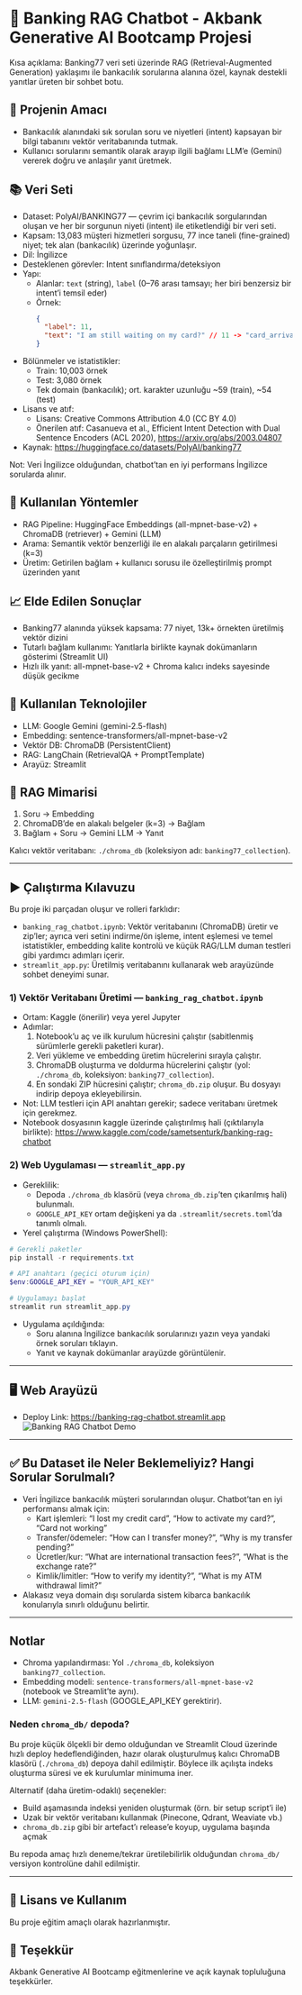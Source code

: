 # 🏦 Banking RAG Chatbot - Akbank Generative AI Bootcamp Projesi

Kısa açıklama: Banking77 veri seti üzerinde RAG (Retrieval-Augmented Generation) yaklaşımı ile bankacılık sorularına alanına özel, kaynak destekli yanıtlar üreten bir sohbet botu.

## 🎯 Projenin Amacı
- Bankacılık alanındaki sık sorulan soru ve niyetleri (intent) kapsayan bir bilgi tabanını vektör veritabanında tutmak.
- Kullanıcı sorularını semantik olarak arayıp ilgili bağlamı LLM’e (Gemini) vererek doğru ve anlaşılır yanıt üretmek.

## 📚 Veri Seti
- Dataset: PolyAI/BANKING77 — çevrim içi bankacılık sorgularından oluşan ve her bir sorgunun niyeti (intent) ile etiketlendiği bir veri seti.
- Kapsam: 13,083 müşteri hizmetleri sorgusu, 77 ince taneli (fine-grained) niyet; tek alan (bankacılık) üzerinde yoğunlaşır.
- Dil: İngilizce
- Desteklenen görevler: Intent sınıflandırma/deteksiyon
- Yapı:
  - Alanlar: `text` (string), `label` (0–76 arası tamsayı; her biri benzersiz bir intent’i temsil eder)
  - Örnek:
    ```json
    {
      "label": 11,
      "text": "I am still waiting on my card?" // 11 -> "card_arrival"
    }
    ```
- Bölünmeler ve istatistikler:
  - Train: 10,003 örnek
  - Test: 3,080 örnek
  - Tek domain (bankacılık); ort. karakter uzunluğu ~59 (train), ~54 (test)
- Lisans ve atıf:
  - Lisans: Creative Commons Attribution 4.0 (CC BY 4.0)
  - Önerilen atıf: Casanueva et al., Efficient Intent Detection with Dual Sentence Encoders (ACL 2020), https://arxiv.org/abs/2003.04807
- Kaynak: https://huggingface.co/datasets/PolyAI/banking77

Not: Veri İngilizce olduğundan, chatbot’tan en iyi performans İngilizce sorularda alınır.


## 🧪 Kullanılan Yöntemler
- RAG Pipeline: HuggingFace Embeddings (all-mpnet-base-v2) + ChromaDB (retriever) + Gemini (LLM)
- Arama: Semantik vektör benzerliği ile en alakalı parçaların getirilmesi (k=3)
- Üretim: Getirilen bağlam + kullanıcı sorusu ile özelleştirilmiş prompt üzerinden yanıt

## 📈 Elde Edilen Sonuçlar
- Banking77 alanında yüksek kapsama: 77 niyet, 13k+ örnekten üretilmiş vektör dizini
- Tutarlı bağlam kullanımı: Yanıtlarla birlikte kaynak dokümanların gösterimi (Streamlit UI)
- Hızlı ilk yanıt: all-mpnet-base-v2 + Chroma kalıcı indeks sayesinde düşük gecikme

## 🧰 Kullanılan Teknolojiler
- LLM: Google Gemini (gemini-2.5-flash)
- Embedding: sentence-transformers/all-mpnet-base-v2
- Vektör DB: ChromaDB (PersistentClient)
- RAG: LangChain (RetrievalQA + PromptTemplate)
- Arayüz: Streamlit

## 🧩 RAG Mimarisi
1) Soru → Embedding
2) ChromaDB’de en alakalı belgeler (k=3) → Bağlam
3) Bağlam + Soru → Gemini LLM → Yanıt

Kalıcı vektör veritabanı: `./chroma_db` (koleksiyon adı: `banking77_collection`).

---

## ▶️ Çalıştırma Kılavuzu

Bu proje iki parçadan oluşur ve rolleri farklıdır:
- `banking_rag_chatbot.ipynb`: Vektör veritabanını (ChromaDB) üretir ve zip’ler; ayrıca veri setini indirme/ön işleme, intent eşlemesi ve temel istatistikler, embedding kalite kontrolü ve küçük RAG/LLM duman testleri gibi yardımcı adımları içerir.
- `streamlit_app.py`: Üretilmiş veritabanını kullanarak web arayüzünde sohbet deneyimi sunar.

### 1) Vektör Veritabanı Üretimi — `banking_rag_chatbot.ipynb`
- Ortam: Kaggle (önerilir) veya yerel Jupyter
- Adımlar:
  1. Notebook’u aç ve ilk kurulum hücresini çalıştır (sabitlenmiş sürümlerle gerekli paketleri kurar).
  2. Veri yükleme ve embedding üretim hücrelerini sırayla çalıştır.
  3. ChromaDB oluşturma ve doldurma hücrelerini çalıştır (yol: `./chroma_db`, koleksiyon: `banking77_collection`).
  4. En sondaki ZIP hücresini çalıştır; `chroma_db.zip` oluşur. Bu dosyayı indirip depoya ekleyebilirsin.
- Not: LLM testleri için API anahtarı gerekir; sadece veritabanı üretmek için gerekmez.
- Notebook dosyasının kaggle üzerinde çalıştırılmış hali (çıktılarıyla birlikte): https://www.kaggle.com/code/sametsenturk/banking-rag-chatbot

### 2) Web Uygulaması — `streamlit_app.py`
- Gereklilik:
  - Depoda `./chroma_db` klasörü (veya `chroma_db.zip`’ten çıkarılmış hali) bulunmalı.
  - `GOOGLE_API_KEY` ortam değişkeni ya da `.streamlit/secrets.toml`’da tanımlı olmalı.
- Yerel çalıştırma (Windows PowerShell):
```powershell
# Gerekli paketler
pip install -r requirements.txt

# API anahtarı (geçici oturum için)
$env:GOOGLE_API_KEY = "YOUR_API_KEY"

# Uygulamayı başlat
streamlit run streamlit_app.py
```
- Uygulama açıldığında:
  - Soru alanına İngilizce bankacılık sorularınızı yazın veya yandaki örnek soruları tıklayın.
  - Yanıt ve kaynak dokümanlar arayüzde görüntülenir.

---

## 🖥️ Web Arayüzü
- Deploy Link: https://banking-rag-chatbot.streamlit.app
![Banking RAG Chatbot Demo](assets/demo.gif)

---

## ✅ Bu Dataset ile Neler Beklemeliyiz? Hangi Sorular Sorulmalı?
- Veri İngilizce bankacılık müşteri sorularından oluşur. Chatbot’tan en iyi performansı almak için:
  - Kart işlemleri: “I lost my credit card”, “How to activate my card?”, “Card not working”
  - Transfer/ödemeler: “How can I transfer money?”, “Why is my transfer pending?”
  - Ücretler/kur: “What are international transaction fees?”, “What is the exchange rate?”
  - Kimlik/limitler: “How to verify my identity?”, “What is my ATM withdrawal limit?”
- Alakasız veya domain dışı sorularda sistem kibarca bankacılık konularıyla sınırlı olduğunu belirtir.

---

## Notlar
- Chroma yapılandırması: Yol `./chroma_db`, koleksiyon `banking77_collection`.
- Embedding modeli: `sentence-transformers/all-mpnet-base-v2` (notebook ve Streamlit’te aynı).
- LLM: `gemini-2.5-flash` (GOOGLE_API_KEY gerektirir).

### Neden `chroma_db/` depoda?
Bu proje küçük ölçekli bir demo olduğundan ve Streamlit Cloud üzerinde hızlı deploy hedeflendiğinden, hazır olarak oluşturulmuş kalıcı ChromaDB klasörü (`./chroma_db`) depoya dahil edilmiştir. Böylece ilk açılışta indeks oluşturma süresi ve ek kurulumlar minimuma iner.

Alternatif (daha üretim-odaklı) seçenekler:
- Build aşamasında indeksi yeniden oluşturmak (örn. bir setup script’i ile)
- Uzak bir vektör veritabanı kullanmak (Pinecone, Qdrant, Weaviate vb.)
- `chroma_db.zip` gibi bir artefact’ı release’e koyup, uygulama başında açmak

Bu repoda amaç hızlı deneme/tekrar üretilebilirlik olduğundan `chroma_db/` versiyon kontrolüne dahil edilmiştir.

---

## 📝 Lisans ve Kullanım
Bu proje eğitim amaçlı olarak hazırlanmıştır.

## 🙌 Teşekkür
Akbank Generative AI Bootcamp eğitmenlerine ve açık kaynak topluluğuna teşekkürler.
